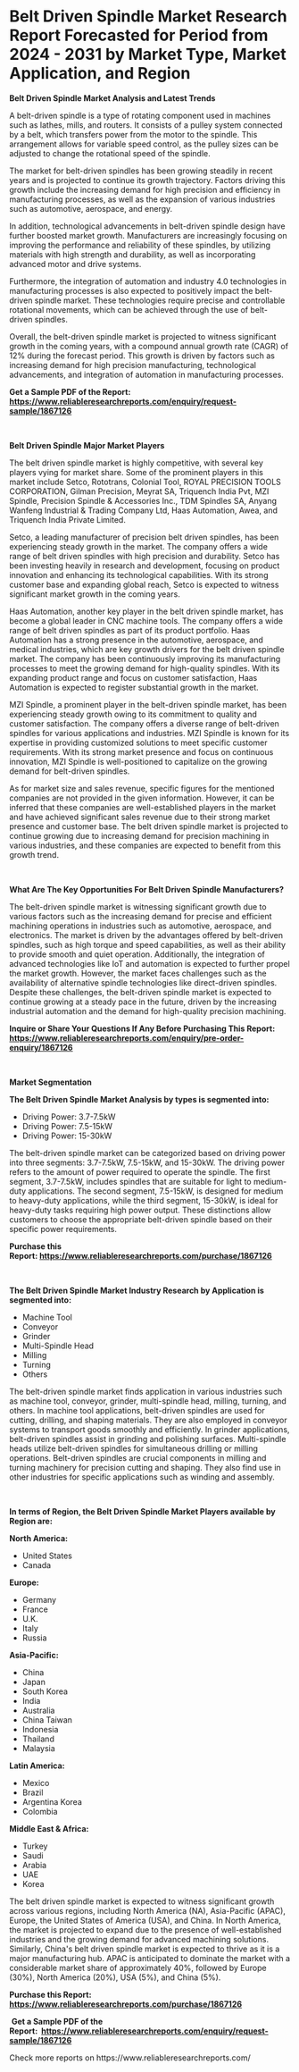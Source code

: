 <p><h1>Belt Driven Spindle Market Research Report Forecasted for Period from 2024 -  2031 by Market Type, Market Application, and Region</h1></p><p><strong>Belt Driven Spindle Market Analysis and Latest Trends</strong></p>
<p><p>A belt-driven spindle is a type of rotating component used in machines such as lathes, mills, and routers. It consists of a pulley system connected by a belt, which transfers power from the motor to the spindle. This arrangement allows for variable speed control, as the pulley sizes can be adjusted to change the rotational speed of the spindle.</p><p>The market for belt-driven spindles has been growing steadily in recent years and is projected to continue its growth trajectory. Factors driving this growth include the increasing demand for high precision and efficiency in manufacturing processes, as well as the expansion of various industries such as automotive, aerospace, and energy.</p><p>In addition, technological advancements in belt-driven spindle design have further boosted market growth. Manufacturers are increasingly focusing on improving the performance and reliability of these spindles, by utilizing materials with high strength and durability, as well as incorporating advanced motor and drive systems.</p><p>Furthermore, the integration of automation and industry 4.0 technologies in manufacturing processes is also expected to positively impact the belt-driven spindle market. These technologies require precise and controllable rotational movements, which can be achieved through the use of belt-driven spindles.</p><p>Overall, the belt-driven spindle market is projected to witness significant growth in the coming years, with a compound annual growth rate (CAGR) of 12% during the forecast period. This growth is driven by factors such as increasing demand for high precision manufacturing, technological advancements, and integration of automation in manufacturing processes.</p></p>
<p><strong>Get a Sample PDF of the Report:&nbsp; <a href="https://www.reliableresearchreports.com/enquiry/request-sample/1867126">https://www.reliableresearchreports.com/enquiry/request-sample/1867126</a></strong></p>
<p>&nbsp;</p>
<p><strong>Belt Driven Spindle Major Market Players</strong></p>
<p><p>The belt driven spindle market is highly competitive, with several key players vying for market share. Some of the prominent players in this market include Setco, Rototrans, Colonial Tool, ROYAL PRECISION TOOLS CORPORATION, Gilman Precision, Meyrat SA, Triquench India Pvt, MZI Spindle, Precision Spindle & Accessories Inc., TDM Spindles SA, Anyang Wanfeng Industrial & Trading Company Ltd, Haas Automation, Awea, and Triquench India Private Limited.</p><p>Setco, a leading manufacturer of precision belt driven spindles, has been experiencing steady growth in the market. The company offers a wide range of belt driven spindles with high precision and durability. Setco has been investing heavily in research and development, focusing on product innovation and enhancing its technological capabilities. With its strong customer base and expanding global reach, Setco is expected to witness significant market growth in the coming years.</p><p>Haas Automation, another key player in the belt driven spindle market, has become a global leader in CNC machine tools. The company offers a wide range of belt driven spindles as part of its product portfolio. Haas Automation has a strong presence in the automotive, aerospace, and medical industries, which are key growth drivers for the belt driven spindle market. The company has been continuously improving its manufacturing processes to meet the growing demand for high-quality spindles. With its expanding product range and focus on customer satisfaction, Haas Automation is expected to register substantial growth in the market.</p><p>MZI Spindle, a prominent player in the belt-driven spindle market, has been experiencing steady growth owing to its commitment to quality and customer satisfaction. The company offers a diverse range of belt-driven spindles for various applications and industries. MZI Spindle is known for its expertise in providing customized solutions to meet specific customer requirements. With its strong market presence and focus on continuous innovation, MZI Spindle is well-positioned to capitalize on the growing demand for belt-driven spindles.</p><p>As for market size and sales revenue, specific figures for the mentioned companies are not provided in the given information. However, it can be inferred that these companies are well-established players in the market and have achieved significant sales revenue due to their strong market presence and customer base. The belt driven spindle market is projected to continue growing due to increasing demand for precision machining in various industries, and these companies are expected to benefit from this growth trend.</p></p>
<p>&nbsp;</p>
<p><strong>What Are The Key Opportunities For Belt Driven Spindle Manufacturers?</strong></p>
<p><p>The belt-driven spindle market is witnessing significant growth due to various factors such as the increasing demand for precise and efficient machining operations in industries such as automotive, aerospace, and electronics. The market is driven by the advantages offered by belt-driven spindles, such as high torque and speed capabilities, as well as their ability to provide smooth and quiet operation. Additionally, the integration of advanced technologies like IoT and automation is expected to further propel the market growth. However, the market faces challenges such as the availability of alternative spindle technologies like direct-driven spindles. Despite these challenges, the belt-driven spindle market is expected to continue growing at a steady pace in the future, driven by the increasing industrial automation and the demand for high-quality precision machining.</p></p>
<p><strong>Inquire or Share Your Questions If Any Before Purchasing This Report: <a href="https://www.reliableresearchreports.com/enquiry/pre-order-enquiry/1867126">https://www.reliableresearchreports.com/enquiry/pre-order-enquiry/1867126</a></strong></p>
<p>&nbsp;</p>
<p><strong>Market Segmentation</strong></p>
<p><strong>The Belt Driven Spindle Market Analysis by types is segmented into:</strong></p>
<p><ul><li>Driving Power: 3.7-7.5kW</li><li>Driving Power: 7.5-15kW</li><li>Driving Power: 15-30kW</li></ul></p>
<p><p>The belt-driven spindle market can be categorized based on driving power into three segments: 3.7-7.5kW, 7.5-15kW, and 15-30kW. The driving power refers to the amount of power required to operate the spindle. The first segment, 3.7-7.5kW, includes spindles that are suitable for light to medium-duty applications. The second segment, 7.5-15kW, is designed for medium to heavy-duty applications, while the third segment, 15-30kW, is ideal for heavy-duty tasks requiring high power output. These distinctions allow customers to choose the appropriate belt-driven spindle based on their specific power requirements.</p></p>
<p><strong>Purchase this Report:&nbsp;<a href="https://www.reliableresearchreports.com/purchase/1867126">https://www.reliableresearchreports.com/purchase/1867126</a></strong></p>
<p>&nbsp;</p>
<p><strong>The Belt Driven Spindle Market Industry Research by Application is segmented into:</strong></p>
<p><ul><li>Machine Tool</li><li>Conveyor</li><li>Grinder</li><li>Multi-Spindle Head</li><li>Milling</li><li>Turning</li><li>Others</li></ul></p>
<p><p>The belt-driven spindle market finds application in various industries such as machine tool, conveyor, grinder, multi-spindle head, milling, turning, and others. In machine tool applications, belt-driven spindles are used for cutting, drilling, and shaping materials. They are also employed in conveyor systems to transport goods smoothly and efficiently. In grinder applications, belt-driven spindles assist in grinding and polishing surfaces. Multi-spindle heads utilize belt-driven spindles for simultaneous drilling or milling operations. Belt-driven spindles are crucial components in milling and turning machinery for precision cutting and shaping. They also find use in other industries for specific applications such as winding and assembly.</p></p>
<p>&nbsp;</p>
<p><strong>In terms of Region, the Belt Driven Spindle Market Players available by Region are:</strong></p>
<p>
    <p> <strong> North America: </strong>
        <ul>
            <li>United States</li>
            <li>Canada</li>
        </ul>
        </p> 
    <p> <strong> Europe: </strong>
        <ul>
            <li>Germany</li>
            <li>France</li>
            <li>U.K.</li>
            <li>Italy</li>
            <li>Russia</li>
        </ul>
        </p> 
    <p> <strong> Asia-Pacific: </strong>
        <ul>
            <li>China</li>
            <li>Japan</li>
            <li>South Korea</li>
            <li>India</li>
            <li>Australia</li>
            <li>China Taiwan</li>
            <li>Indonesia</li>
            <li>Thailand</li>
            <li>Malaysia</li>
        </ul>
        </p> 
    <p> <strong> Latin America: </strong>
        <ul>
            <li>Mexico</li>
            <li>Brazil</li>
            <li>Argentina Korea</li>
            <li>Colombia</li>
        </ul>
        </p> 
    <p> <strong> Middle East & Africa: </strong>
        <ul>
            <li>Turkey</li>
            <li>Saudi</li>
            <li>Arabia</li>
            <li>UAE</li>
            <li>Korea</li>
        </ul>
    </p>
    </p>
<p><p>The belt driven spindle market is expected to witness significant growth across various regions, including North America (NA), Asia-Pacific (APAC), Europe, the United States of America (USA), and China. In North America, the market is projected to expand due to the presence of well-established industries and the growing demand for advanced machining solutions. Similarly, China's belt driven spindle market is expected to thrive as it is a major manufacturing hub. APAC is anticipated to dominate the market with a considerable market share of approximately 40%, followed by Europe (30%), North America (20%), USA (5%), and China (5%).</p></p>
<p><strong>Purchase this Report: <a href="https://www.reliableresearchreports.com/purchase/1867126">https://www.reliableresearchreports.com/purchase/1867126</a></strong></p>
<p>&nbsp;<strong>Get a Sample PDF of the Report:&nbsp;&nbsp;<a href="https://www.reliableresearchreports.com/enquiry/request-sample/1867126">https://www.reliableresearchreports.com/enquiry/request-sample/1867126</a></strong></p>
<p><strong></strong></p>
<p>Check more reports on https://www.reliableresearchreports.com/</p>